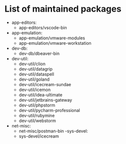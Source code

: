 # List of maintained packages
- app-editors:
  - app-editors/vscode-bin
- app-emulation:
  - app-emulation/vmware-modules
  - app-emulation/vmware-workstation
- dev-db:
  - dev-db/dbeaver-bin
- dev-util:
  - dev-util/clion
  - dev-util/datagrip
  - dev-util/dataspell
  - dev-util/goland
  - dev-util/icecream-sundae
  - dev-util/icemon
  - dev-util/idea-ultimate
  - dev-util/jetbrains-gateway
  - dev-util/phpstorm
  - dev-util/pycharm-professional
  - dev-util/rubymine
  - dev-util/webstorm
- net-misc:
  - net-misc/postman-bin
-sys-devel:
  - sys-devel/icecream
